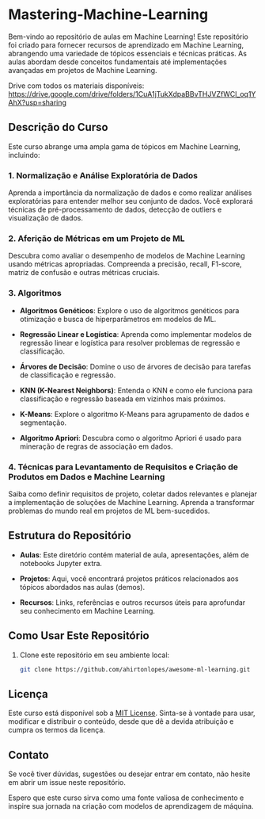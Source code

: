 # Mastering-Machine-Learning

Bem-vindo ao repositório de aulas em Machine Learning! Este repositório foi criado para fornecer recursos de aprendizado em Machine Learning, abrangendo uma variedade de tópicos essenciais e técnicas práticas. As aulas abordam desde conceitos fundamentais até implementações avançadas em projetos de Machine Learning.

Drive com todos os materiais disponíveis: https://drive.google.com/drive/folders/1CuA1jTukXdpaBBvTHJVZfWCl_oq1YAhX?usp=sharing

## Descrição do Curso

Este curso abrange uma ampla gama de tópicos em Machine Learning, incluindo:

### 1. Normalização e Análise Exploratória de Dados

Aprenda a importância da normalização de dados e como realizar análises exploratórias para entender melhor seu conjunto de dados. Você explorará técnicas de pré-processamento de dados, detecção de outliers e visualização de dados.

### 2. Aferição de Métricas em um Projeto de ML

Descubra como avaliar o desempenho de modelos de Machine Learning usando métricas apropriadas. Compreenda a precisão, recall, F1-score, matriz de confusão e outras métricas cruciais.

### 3. Algoritmos

- **Algoritmos Genéticos**: Explore o uso de algoritmos genéticos para otimização e busca de hiperparâmetros em modelos de ML.

- **Regressão Linear e Logística**: Aprenda como implementar modelos de regressão linear e logística para resolver problemas de regressão e classificação.

- **Árvores de Decisão**: Domine o uso de árvores de decisão para tarefas de classificação e regressão.

- **KNN (K-Nearest Neighbors)**: Entenda o KNN e como ele funciona para classificação e regressão baseada em vizinhos mais próximos.

- **K-Means**: Explore o algoritmo K-Means para agrupamento de dados e segmentação.

- **Algoritmo Apriori**: Descubra como o algoritmo Apriori é usado para mineração de regras de associação em dados.

### 4. Técnicas para Levantamento de Requisitos e Criação de Produtos em Dados e Machine Learning

Saiba como definir requisitos de projeto, coletar dados relevantes e planejar a implementação de soluções de Machine Learning. Aprenda a transformar problemas do mundo real em projetos de ML bem-sucedidos.

## Estrutura do Repositório

- **Aulas**: Este diretório contém material de aula, apresentações, além de notebooks Jupyter extra.

- **Projetos**: Aqui, você encontrará projetos práticos relacionados aos tópicos abordados nas aulas (demos).

- **Recursos**: Links, referências e outros recursos úteis para aprofundar seu conhecimento em Machine Learning.

## Como Usar Este Repositório

1. Clone este repositório em seu ambiente local:
   ```bash
   git clone https://github.com/ahirtonlopes/awesome-ml-learning.git

## Licença

Este curso está disponível sob a [MIT License](LICENSE.md). Sinta-se à vontade para usar, modificar e distribuir o conteúdo, desde que dê a devida atribuição e cumpra os termos da licença.

## Contato

Se você tiver dúvidas, sugestões ou desejar entrar em contato, não hesite em abrir um issue neste repositório.

Espero que este curso sirva como uma fonte valiosa de conhecimento e inspire sua jornada na criação com modelos de aprendizagem de máquina.

